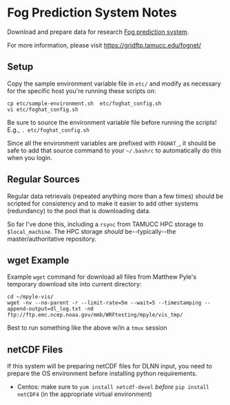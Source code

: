 Fog Prediction System Notes
===========================

Download and prepare data for research [Fog prediction system](https://github.com/conrad-blucher-institute/FogNet).

For more information, please visit https://gridftp.tamucc.edu/fognet/

Setup
-----

Copy the sample environment variable file in `etc/` and modify as necessary for the specific host you're running these scripts on:

```
cp etc/sample-environment.sh  etc/foghat_config.sh
vi etc/foghat_config.sh
```

Be sure to source the environment variable file before running the scripts!  E.g., `. etc/foghat_config.sh`

Since all the environment variables are prefixed with `FOGHAT_`, it should be safe to add that source command to your `~/.bashrc` to automatically do this when you login.


Regular Sources
---------------

Regular data retrievals (repeated anything more than a few times) should be scripted for consistency and to make it easier to add other systems (redundancy) to the pool that is downloading data.

So far I've done this, including a `rsync` from TAMUCC HPC storage to `$local_machine`.  The HPC storage _should_ be--typically--the master/authoritative repository.


wget Example
------------

Example `wget` command for download all files from Matthew Pyle's temporary download site into current directory:

    cd ~/mpyle-vis/
    wget -nv --no-parent -r --limit-rate=5m --wait=5 --timestamping --append-output=dl_log.txt -nd ftp://ftp.emc.ncep.noaa.gov/mmb/WRFtesting/mpyle/vis_tmp/

Best to run something like the above w/in a `tmux` session


netCDF Files
------------

If this system will be preparing netCDF files for DLNN input, you need to prepare the OS environment before installing python requirements.

- Centos: make sure to `yum install netcdf-devel` _before_ `pip install netCDF4` (in the appropriate virtual environment)
